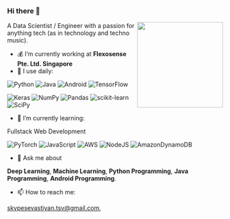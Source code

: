 ### Hi there 👋

<img align='right' src='https://media.giphy.com/media/bcKmIWkUMCjVm/giphy.gif' width='200"'>

A Data Scientist / Engineer with a passion for anything tech (as in technology and techno music).

- :moneybag: I’m currently working at **Flexosense Pte. Ltd. Singapore**
- :telescope: I use daily: 

![Python](https://img.shields.io/badge/python-3670A0?style=for-the-badge&logo=python&logoColor=ffdd54) ![Java](https://img.shields.io/badge/java-%23ED8B00.svg?style=for-the-badge&logo=java&logoColor=white) ![Android](https://img.shields.io/badge/Android-3DDC84?style=for-the-badge&logo=android&logoColor=white) ![TensorFlow](https://img.shields.io/badge/TensorFlow-%23FF6F00.svg?style=for-the-badge&logo=TensorFlow&logoColor=white) 

![Keras](https://img.shields.io/badge/Keras-%23D00000.svg?style=for-the-badge&logo=Keras&logoColor=white) ![NumPy](https://img.shields.io/badge/numpy-%23013243.svg?style=for-the-badge&logo=numpy&logoColor=white) ![Pandas](https://img.shields.io/badge/pandas-%23150458.svg?style=for-the-badge&logo=pandas&logoColor=white) ![scikit-learn](https://img.shields.io/badge/scikit--learn-%23F7931E.svg?style=for-the-badge&logo=scikit-learn&logoColor=white) ![SciPy](https://img.shields.io/badge/SciPy-%230C55A5.svg?style=for-the-badge&logo=scipy&logoColor=%white)

- 🌱 I’m currently learning: 

Fullstack Web Development

![PyTorch](https://img.shields.io/badge/PyTorch-%23EE4C2C.svg?style=for-the-badge&logo=PyTorch&logoColor=white) ![JavaScript](https://img.shields.io/badge/javascript-%23323330.svg?style=for-the-badge&logo=javascript&logoColor=%23F7DF1E) ![AWS](https://img.shields.io/badge/AWS-%23FF9900.svg?style=for-the-badge&logo=amazon-aws&logoColor=white) ![NodeJS](https://img.shields.io/badge/node.js-6DA55F?style=for-the-badge&logo=node.js&logoColor=white) ![AmazonDynamoDB](https://img.shields.io/badge/Amazon%20DynamoDB-4053D6?style=for-the-badge&logo=Amazon%20DynamoDB&logoColor=white)

<!-- - 👯 I’m looking to collaborate on ... -->
<!-- - 🤔 I’m looking for help with ... -->
- 💬 Ask me about 

**Deep Learning**, **Machine Learning**, **Python Programming**, **Java Programming**, **Android Programming**.

- 📫 How to reach me: 

skypesevastiyan.tsv@gmail.com, 

<!-- - ⚡ Fun fact: ... -->



